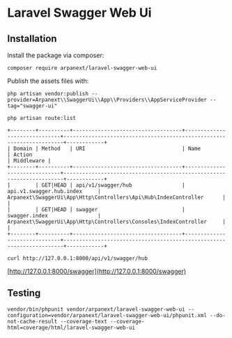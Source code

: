 # Laravel Swagger Web Ui

## Installation

Install the package via composer:

```shell script
composer require arpanext/laravel-swagger-web-ui
```

Publish the assets files with:

```shell script
php artisan vendor:publish --provider=Arpanext\\SwaggerUi\\App\\Providers\\AppServiceProvider --tag="swagger-ui"
```

```shell
php artisan route:list
```

```shell
+--------+----------+-----------------------------------+------------------------------+----------------------------------------------------------------------+------------+
| Domain | Method   | URI                               | Name                         | Action                                                               | Middleware |
+--------+----------+-----------------------------------+------------------------------+----------------------------------------------------------------------+------------+
|        | GET|HEAD | api/v1/swagger/hub                | api.v1.swagger.hub.index     | Arpanext\SwaggerUi\App\Http\Controllers\Api\Hub\IndexController      |            |
|        | GET|HEAD | swagger                           | swagger.index                | Arpanext\SwaggerUi\App\Http\Controllers\Consoles\IndexController     |            |
+--------+----------+-----------------------------------+------------------------------+----------------------------------------------------------------------+------------+
```

```shell script
curl http://127.0.0.1:8000/api/v1/swagger/hub
```

[http://127.0.0.1:8000/swagger](http://127.0.0.1:8000/swagger)

## Testing

```shell
vendor/bin/phpunit vendor/arpanext/laravel-swagger-web-ui --configuration=vendor/arpanext/laravel-swagger-web-ui/phpunit.xml --do-not-cache-result --coverage-text --coverage-html=coverage/html/laravel-swagger-web-ui
```
